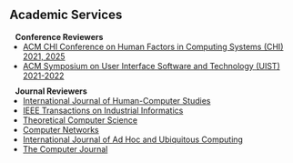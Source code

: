 <h2 id="academic_activity">Academic Services</h2>

<h4 style="margin:0 10px 0;">Conference Reviewers</h4>

<ul style="margin:0 0 5px;">
  <li><a href="https://chi2021.acm.org/"><autocolor>ACM CHI Conference on Human Factors in Computing Systems (CHI) 2021, 2025</autocolor></a></li>
  <li><a href="https://uist.acm.org/uist2022/"><autocolor>ACM Symposium on User Interface Software and Technology (UIST) 2021-2022</autocolor></a></li>
</ul>
<div style="margin-bottom:10px"> </div>
<h4 style="margin:0 10px 0;">Journal Reviewers</h4>

<ul style="margin:0 0 20px;">
  <li><a href="https://www.sciencedirect.com/journal/international-journal-of-human-computer-studies"><autocolor>International Journal of Human-Computer Studies</autocolor></a></li>
  <li><a href="https://ieeexplore.ieee.org/xpl/RecentIssue.jsp?punumber=9424"><autocolor>IEEE Transactions on Industrial Informatics</autocolor></a></li>
  <li><a href="https://www.sciencedirect.com/journal/theoretical-computer-science"><autocolor>Theoretical Computer Science</autocolor></a></li>
  <li><a href="https://www.sciencedirect.com/journal/computer-networks"><autocolor>Computer Networks</autocolor></a></li>
  <li><a href="https://www.inderscience.com/jhome.php?jcode=ijahuc"><autocolor>International Journal of Ad Hoc and Ubiquitous Computing</autocolor></a></li>
  <li><a href="https://academic.oup.com/comjnl"><autocolor>The Computer Journal</autocolor></a></li>
</ul>
